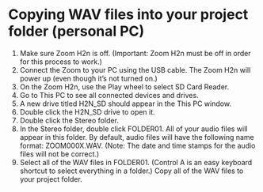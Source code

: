 # Copying WAV files into your project folder \(personal PC\)

1. Make sure Zoom H2n is off. \(Important: Zoom H2n must be off in order for this process to work.\)
2. Connect the Zoom to your PC using the USB cable. The Zoom H2n will power up \(even though it’s not turned on.\)
3. On the Zoom H2n, use the Play wheel to select SD Card Reader.
4. Go to This PC to see all connected devices and drives. 
5. A new drive titled H2N\_SD should appear in the This PC window.
6. Double click the H2N\_SD drive to open it.
7. Double click the Stereo folder.
8. In the Stereo folder, double click FOLDER01. All of your audio files will appear in this folder. By default, audio files will have the following name format: ZOOM000X.WAV. \(Note: The date and time stamps for the audio files will not be correct.\)
9. Select all of the WAV files in FOLDER01. \(Control A is an easy keyboard shortcut to select everything in a folder.\) Copy all of the WAV files to your project folder.



